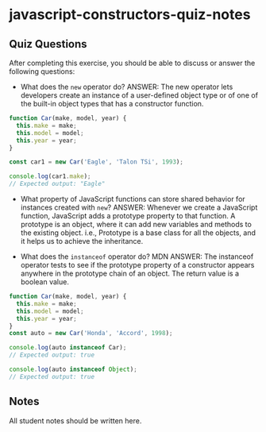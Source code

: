 # javascript-constructors-quiz-notes

## Quiz Questions

After completing this exercise, you should be able to discuss or answer the following questions:

- What does the `new` operator do?
  ANSWER: The new operator lets developers create an instance of a user-defined object type or of one of the built-in object types that has a constructor function.

```javascript
function Car(make, model, year) {
  this.make = make;
  this.model = model;
  this.year = year;
}

const car1 = new Car('Eagle', 'Talon TSi', 1993);

console.log(car1.make);
// Expected output: "Eagle"
```

- What property of JavaScript functions can store shared behavior for instances created with `new`?
  ANSWER: Whenever we create a JavaScript function, JavaScript adds a prototype property to that function. A prototype is an object, where it can add new variables and methods to the existing object. i.e., Prototype is a base class for all the objects, and it helps us to achieve the inheritance.

- What does the `instanceof` operator do?
  MDN ANSWER: The instanceof operator tests to see if the prototype property of a constructor appears anywhere in the prototype chain of an object. The return value is a boolean value.

```javascript
function Car(make, model, year) {
  this.make = make;
  this.model = model;
  this.year = year;
}
const auto = new Car('Honda', 'Accord', 1998);

console.log(auto instanceof Car);
// Expected output: true

console.log(auto instanceof Object);
// Expected output: true
```

## Notes

All student notes should be written here.
